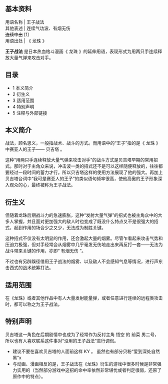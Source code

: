 **基本资料**  
---  
用语名称  |  王子战法   
其他表述  |  连续气功波、有烟无伤   
~~连续中出~~ [1]  
用语出处  |  《  龙珠  》   
  
**王子战法** 是日本热血格斗漫画《  龙珠  》的延伸用语，表现形式为用两只手连续释放大量气弹来攻击对手。

##  目录

  * 1  本义简介 
  * 2  衍生义 
  * 3  适用范围 
  * 4  特别声明 
  * 5  注释与外部链接 

##  本义简介

战法，顾名思义，一般指战术、战斗的方式。而用语中的“王子”指的是《  龙珠  》中赛亚人的王子——  贝吉塔  。

这种“用两只手连续释放大量气弹来攻击对手”的战斗方式是贝吉塔早期的常用招式。那时对于主角众来说，冲击波一类的招式还不是可以这样随便释放的，往往都要经过一段时间的蓄力才行。所以贝吉塔这样的使用方法展现了他的强大。再加上贝吉塔台词中“我可是赛亚人的王子”的类似语句频率很高，使他高傲的王子形象深入观众的心，最终被称为王子战法。

##  衍生义

但随着龙珠后期战斗力的急速膨胀，这种“发射大量气弹”的招式也被主角众中的大多人掌握，并且面对更加强大的敌人时也变成了既没什么特点又不是很强大的招式，起到作用的场合少之又少，无法成为制胜关键。

这种招式不仅没有太明显的作用，还会激起大量的烟雾。尽管乍看起来攻击气势和压迫力极强，但对手经常会从烟雾中几乎毫发无伤地走出来再反打一套——无法为战斗带来关键的作用，亦即“
有烟无伤  ”。

不过也有另辟蹊径借用王子战法的烟雾、以及敌人不会感知气息等情况，进行声东击西式的战术统筹打法。

##  适用范围

在《龙珠》或者其他作品中有人大量发射能量弹，或者任意进行连续的远程类攻击时，都可以称之为王子战法。

##  特别声明

贝吉塔这一角色在后期剧情中也成为了经常作为反衬主角  悟空  的  前菜  男二号，所以也有人喜欢联系这件事对“没用的王子战法”进行调侃。

  * 建议不要在喜欢贝吉塔的人面前这样  KY  。  虽然也有部分贝粉“爱到深处自然黑”x 
  * 与动画、漫画相反的是，王子战法在《龙珠》衍生的游戏中很多时候是非常强力实用的（当然部分游戏中这招的命中率依然非常堪忧或者判定很弱，还原了原作中的特点）。 

  